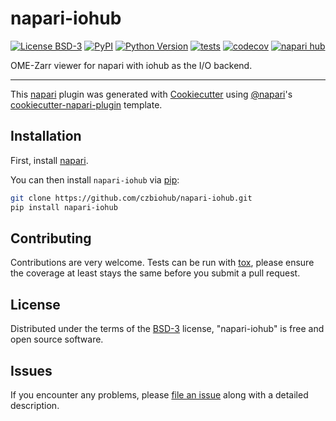 # napari-iohub

[![License BSD-3](https://img.shields.io/pypi/l/napari-iohub.svg?color=green)](https://github.com/czbiohub/napari-iohub/raw/main/LICENSE)
[![PyPI](https://img.shields.io/pypi/v/napari-iohub.svg?color=green)](https://pypi.org/project/napari-iohub)
[![Python Version](https://img.shields.io/pypi/pyversions/napari-iohub.svg?color=green)](https://python.org)
[![tests](https://github.com/czbiohub/napari-iohub/workflows/tests/badge.svg)](https://github.com/czbiohub/napari-iohub/actions)
[![codecov](https://codecov.io/gh/czbiohub/napari-iohub/branch/main/graph/badge.svg)](https://codecov.io/gh/czbiohub/napari-iohub)
[![napari hub](https://img.shields.io/endpoint?url=https://api.napari-hub.org/shields/napari-iohub)](https://napari-hub.org/plugins/napari-iohub)

OME-Zarr viewer for napari with iohub as the I/O backend.

----------------------------------

This [napari] plugin was generated with [Cookiecutter] using [@napari]'s [cookiecutter-napari-plugin] template.

## Installation

First, install [napari](https://napari.org/stable/tutorials/fundamentals/installation.html#installation).

You can then install `napari-iohub` via [pip]:

```sh
git clone https://github.com/czbiohub/napari-iohub.git
pip install napari-iohub
```

## Contributing

Contributions are very welcome. Tests can be run with [tox], please ensure
the coverage at least stays the same before you submit a pull request.

## License

Distributed under the terms of the [BSD-3] license,
"napari-iohub" is free and open source software.

## Issues

If you encounter any problems, please [file an issue] along with a detailed description.

[napari]: https://github.com/napari/napari
[Cookiecutter]: https://github.com/audreyr/cookiecutter
[@napari]: https://github.com/napari
[MIT]: http://opensource.org/licenses/MIT
[BSD-3]: http://opensource.org/licenses/BSD-3-Clause
[GNU GPL v3.0]: http://www.gnu.org/licenses/gpl-3.0.txt
[GNU LGPL v3.0]: http://www.gnu.org/licenses/lgpl-3.0.txt
[Apache Software License 2.0]: http://www.apache.org/licenses/LICENSE-2.0
[Mozilla Public License 2.0]: https://www.mozilla.org/media/MPL/2.0/index.txt
[cookiecutter-napari-plugin]: https://github.com/napari/cookiecutter-napari-plugin

[napari]: https://github.com/napari/napari
[tox]: https://tox.readthedocs.io/en/latest/
[pip]: https://pypi.org/project/pip/
[PyPI]: https://pypi.org/
[file an issue]: https://github.com/czbiohub/napari-iohub/issues
